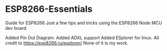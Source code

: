 # ESP8266-Essentials
Guide for ESP8266
Just a few tips and tricks using the ESP8266 Node MCU dev board.

Added Pin Out Diagram.
Added ADXL support
Added ESplorer for linux. All credit to https://esp8266.ru/esplorer/ None of it is my work.
